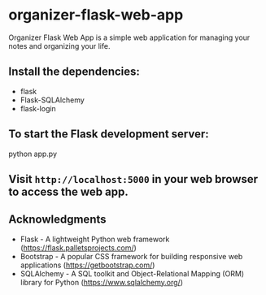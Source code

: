 # organizer-flask-web-app

Organizer Flask Web App is a simple web application for managing your notes and organizing your life.

## Install the dependencies:
- flask
- Flask-SQLAlchemy
- flask-login

## To start the Flask development server:
python app.py

## Visit `http://localhost:5000` in your web browser to access the web app.


## Acknowledgments

- Flask - A lightweight Python web framework (https://flask.palletsprojects.com/)
- Bootstrap - A popular CSS framework for building responsive web applications (https://getbootstrap.com/)
- SQLAlchemy - A SQL toolkit and Object-Relational Mapping (ORM) library for Python (https://www.sqlalchemy.org/)
